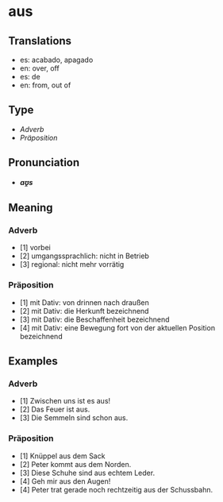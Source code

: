 # aus
## Translations
- es: acabado, apagado
- en: over, off
- es: de
- en: from, out of
## Type
- _Adverb_
- _Präposition_
## Pronunciation
- **_aʊ̯s_**
## Meaning
### Adverb
- [1] vorbei
- [2] umgangssprachlich: nicht in Betrieb
- [3] regional: nicht mehr vorrätig
### Präposition
- [1] mit Dativ: von drinnen nach draußen
- [2] mit Dativ: die Herkunft bezeichnend
- [3] mit Dativ: die Beschaffenheit bezeichnend
- [4] mit Dativ: eine Bewegung fort von der aktuellen Position bezeichnend
## Examples
### Adverb
- [1] Zwischen uns ist es aus!
- [2] Das Feuer ist aus.
- [3] Die Semmeln sind schon aus.
### Präposition
- [1] Knüppel aus dem Sack
- [2] Peter kommt aus dem Norden.
- [3] Diese Schuhe sind aus echtem Leder.
- [4] Geh mir aus den Augen!
- [4] Peter trat gerade noch rechtzeitig aus der Schussbahn.

